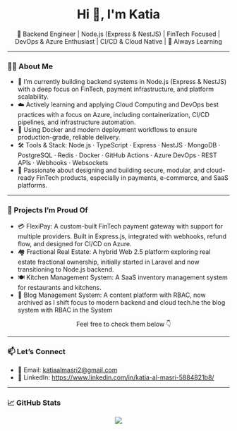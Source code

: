 <h1 align="center">Hi 👋, I'm Katia</h1> <p align="center">🚀 Backend Engineer | Node.js (Express & NestJS) | FinTech Focused | DevOps & Azure Enthusiast | CI/CD & Cloud Native | 🧠 Always Learning</p>

---

### 👨‍💻 About Me
- 🔭 I’m currently building backend systems in Node.js (Express & NestJS) with a deep focus on FinTech, payment infrastructure, and platform scalability.
- ☁️ Actively learning and applying Cloud Computing and DevOps best practices with a focus on Azure, including containerization, CI/CD pipelines, and infrastructure automation.
- 🐳 Using Docker and modern deployment workflows to ensure production-grade, reliable delivery.
- 🛠️ Tools & Stack: Node.js · TypeScript · Express · NestJS · MongoDB · PostgreSQL · Redis · Docker · GitHub Actions · Azure DevOps · REST APIs · Webhooks · Websockets
- 💸 Passionate about designing and building secure, modular, and cloud-ready FinTech products, especially in payments, e-commerce, and SaaS platforms.

---

### 📌 Projects I’m Proud Of
- 💳 FlexiPay: A custom-built FinTech payment gateway with support for multiple providers. Built in Express.js, integrated with webhooks, refund flow, and designed for CI/CD on Azure.
- 🏘️ Fractional Real Estate: A hybrid Web 2.5 platform exploring real estate fractional ownership, initially started in Laravel and now transitioning to Node.js backend.
- 🍽️ Kitchen Management System: A SaaS inventory management system for restaurants and kitchens.
- 🧱 Blog Management System: A content platform with RBAC, now archived as I shift focus to modern backend and cloud tech.he the blog system with RBAC in the System
  <p align="center">Feel free to check them below 👇</p>

---

### 📫 Let’s Connect
- 📧 Email: katiaalmasri2@gmail.com
- 💼 LinkedIn: https://www.linkedin.com/in/katia-al-masri-5884821b8/

---

### 📈 GitHub Stats
<p align="center">
  <img src="https://github-readme-stats.vercel.app/api?username=Katia-almasri&show_icons=true&theme=radical" />
</p>

